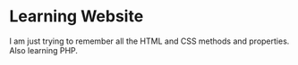# Learning Website
I am just trying to remember all the HTML and CSS methods and properties.
Also learning PHP.
